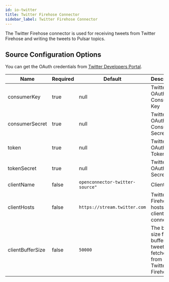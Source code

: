 ```yaml
---
id: io-twitter
title: Twitter Firehose Connector
sidebar_label: Twitter Firehose Connector
---
```


The Twitter Firehose connector is used for receiving tweets from Twitter Firehose and writing
the tweets to Pulsar topics.

## Source Configuration Options

You can get the OAuth credentials from [Twitter Developers Portal](https://developer.twitter.com/en.html).

| Name | Required | Default | Description |
|------|----------|---------|-------------|
| consumerKey | true | null | Twitter OAuth Consumer Key |
| consumerSecret | true | null | Twitter OAuth Consumer Secret |
| token | true | null | Twitter OAuth Token |
| tokenSecret | true | null | Twitter OAuth Secret |
| clientName | false | `openconnector-twitter-source"`| Client name |
| clientHosts | false | `https://stream.twitter.com` | Twitter Firehose hosts that client connects to |
| clientBufferSize | false | `50000` | The buffer size for buffering tweets fetched from Twitter Firehose |


